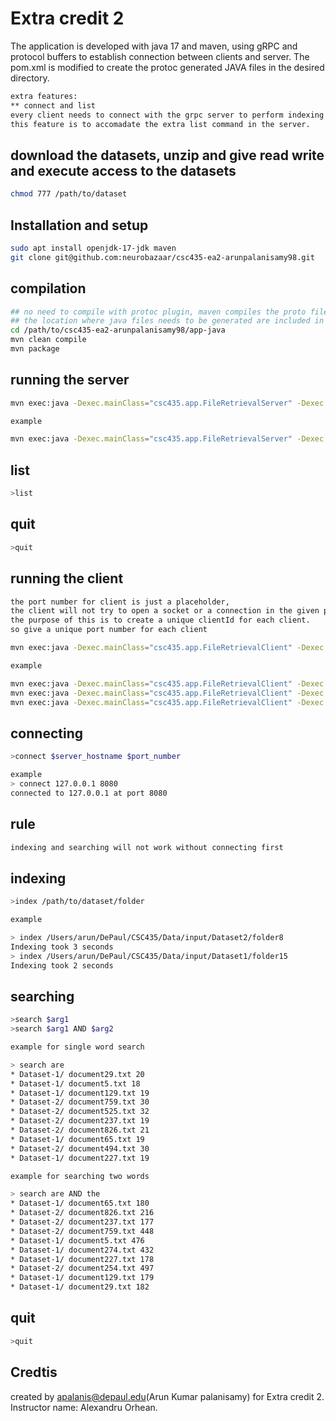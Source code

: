 
# Extra credit 2
The application is developed with java 17 and maven, using gRPC and protocol buffers to establish connection between clients and server. The pom.xml is modified to create the protoc generated JAVA files in the desired directory. 

```bash
extra features: 
** connect and list
every client needs to connect with the grpc server to perform indexing and search.
this feature is to accomadate the extra list command in the server. 

```

## download the datasets, unzip and give read write and execute access to the datasets


```bash
chmod 777 /path/to/dataset 
```

## Installation and setup

```bash
sudo apt install openjdk-17-jdk maven
git clone git@github.com:neurobazaar/csc435-ea2-arunpalanisamy98.git
```

## compilation 
```bash
## no need to compile with protoc plugin, maven compiles the proto files and generates java file. 
## the location where java files needs to be generated are included in pom.xml
cd /path/to/csc435-ea2-arunpalanisamy98/app-java
mvn clean compile
mvn package

```
## running the server 
```bash
mvn exec:java -Dexec.mainClass="csc435.app.FileRetrievalServer" -Dexec.args="$hostname $port_number"

example

mvn exec:java -Dexec.mainClass="csc435.app.FileRetrievalServer" -Dexec.args="localhost 8080"
```
## list
```bash
>list
```
## quit
```bash
>quit
```


## running the client 
````bash
the port number for client is just a placeholder,
the client will not try to open a socket or a connection in the given port,
the purpose of this is to create a unique clientId for each client.
so give a unique port number for each client
````
```bash
mvn exec:java -Dexec.mainClass="csc435.app.FileRetrievalClient" -Dexec.args="$client_hostname $client_port_number"

example 

mvn exec:java -Dexec.mainClass="csc435.app.FileRetrievalClient" -Dexec.args="localhost 5050"
mvn exec:java -Dexec.mainClass="csc435.app.FileRetrievalClient" -Dexec.args="localhost 5051"
mvn exec:java -Dexec.mainClass="csc435.app.FileRetrievalClient" -Dexec.args="localhost 5052"
```
## connecting 
```bash
>connect $server_hostname $port_number

example
> connect 127.0.0.1 8080
connected to 127.0.0.1 at port 8080
```
## rule
```bash
indexing and searching will not work without connecting first
```
## indexing
```bash
>index /path/to/dataset/folder

example

> index /Users/arun/DePaul/CSC435/Data/input/Dataset2/folder8
Indexing took 3 seconds
> index /Users/arun/DePaul/CSC435/Data/input/Dataset1/folder15
Indexing took 2 seconds
```
## searching
```bash
>search $arg1
>search $arg1 AND $arg2

example for single word search

> search are
* Dataset-1/ document29.txt 20
* Dataset-1/ document5.txt 18
* Dataset-1/ document129.txt 19
* Dataset-2/ document759.txt 30
* Dataset-2/ document525.txt 32
* Dataset-2/ document237.txt 19
* Dataset-2/ document826.txt 21
* Dataset-1/ document65.txt 19
* Dataset-2/ document494.txt 30
* Dataset-1/ document227.txt 19

example for searching two words

> search are AND the
* Dataset-1/ document65.txt 180
* Dataset-2/ document826.txt 216
* Dataset-2/ document237.txt 177
* Dataset-2/ document759.txt 448
* Dataset-1/ document5.txt 476
* Dataset-1/ document274.txt 432
* Dataset-1/ document227.txt 178
* Dataset-2/ document254.txt 497
* Dataset-1/ document129.txt 179
* Dataset-1/ document29.txt 182


```
## quit
```bash
>quit
```


## Credtis

created by apalanis@depaul.edu(Arun Kumar palanisamy) for Extra credit 2. Instructor name: Alexandru Orhean.

